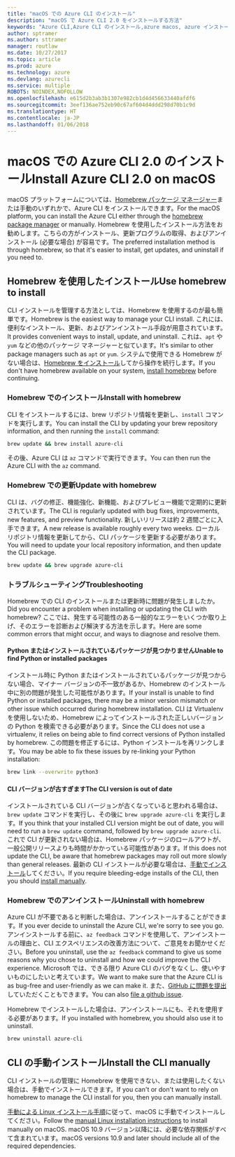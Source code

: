 ```yaml
---
title: "macOS での Azure CLI のインストール"
description: "macOS で Azure CLI 2.0 をインストールする方法"
keywords: "Azure CLI,Azure CLI のインストール,azure macos, azure インストール macos"
author: sptramer
ms.author: sttramer
manager: routlaw
ms.date: 10/27/2017
ms.topic: article
ms.prod: azure
ms.technology: azure
ms.devlang: azurecli
ms.service: multiple
ROBOTS: NOINDEX,NOFOLLOW
ms.openlocfilehash: e615d2b3ab3b1307e982cb1d4d456633440afdf6
ms.sourcegitcommit: 3eef136ae752eb90c67af604d4ddd298d70b1c9d
ms.translationtype: HT
ms.contentlocale: ja-JP
ms.lasthandoff: 01/06/2018
---
```

# <a name="install-azure-cli-20-on-macos"></a><span data-ttu-id="f76cc-104">macOS での Azure CLI 2.0 のインストール</span><span class="sxs-lookup"><span data-stu-id="f76cc-104">Install Azure CLI 2.0 on macOS</span></span>

<span data-ttu-id="f76cc-105">macOS プラットフォームについては、[Homebrew パッケージ マネージャー](http://brew.sh)または手動のいずれかで、Azure CLI をインストールできます。</span><span class="sxs-lookup"><span data-stu-id="f76cc-105">For the macOS platform, you can install the Azure CLI either through the [homebrew package manager](http://brew.sh) or manually.</span></span> <span data-ttu-id="f76cc-106">Homebrew を使用したインストール方法をお勧めします。こちらの方がインストール、更新プログラムの取得、およびアンインストール (必要な場合) が容易です。</span><span class="sxs-lookup"><span data-stu-id="f76cc-106">The preferred installation method is through homebrew, so that it's easier to install, get updates, and uninstall if you need to.</span></span>

## <a name="use-homebrew-to-install"></a><span data-ttu-id="f76cc-107">Homebrew を使用したインストール</span><span class="sxs-lookup"><span data-stu-id="f76cc-107">Use homebrew to install</span></span>

<span data-ttu-id="f76cc-108">CLI インストールを管理する方法としては、Homebrew を使用するのが最も簡単です。</span><span class="sxs-lookup"><span data-stu-id="f76cc-108">Homebrew is the easiest way to manage your CLI install.</span></span> <span data-ttu-id="f76cc-109">これには、便利なインストール、更新、およびアンインストール手段が用意されています。</span><span class="sxs-lookup"><span data-stu-id="f76cc-109">It provides convenient ways to install, update, and uninstall.</span></span> <span data-ttu-id="f76cc-110">これは、`apt` や`yum` などの他のパッケージ マネージャーと似ています。</span><span class="sxs-lookup"><span data-stu-id="f76cc-110">It's similar to other package managers such as `apt` or `yum`.</span></span>
<span data-ttu-id="f76cc-111">システムで使用できる Homebrew がない場合は、[Homebrew をインストール](https://docs.brew.sh/Installation.html)してから操作を続行します。</span><span class="sxs-lookup"><span data-stu-id="f76cc-111">If you don't have homebrew available on your system, [install homebrew](https://docs.brew.sh/Installation.html) before continuing.</span></span>

### <a name="install-with-homebrew"></a><span data-ttu-id="f76cc-112">Homebrew でのインストール</span><span class="sxs-lookup"><span data-stu-id="f76cc-112">Install with homebrew</span></span>

<span data-ttu-id="f76cc-113">CLI をインストールするには、brew リポジトリ情報を更新し、`install` コマンドを実行します。</span><span class="sxs-lookup"><span data-stu-id="f76cc-113">You can install the CLI by updating your brew repository information, and then running the `install` command:</span></span>

```bash
brew update && brew install azure-cli
```

<span data-ttu-id="f76cc-114">その後、Azure CLI は `az` コマンドで実行できます。</span><span class="sxs-lookup"><span data-stu-id="f76cc-114">You can then run the Azure CLI with the `az` command.</span></span>

### <a name="update-with-homebrew"></a><span data-ttu-id="f76cc-115">Homebrew での更新</span><span class="sxs-lookup"><span data-stu-id="f76cc-115">Update with homebrew</span></span>

<span data-ttu-id="f76cc-116">CLI は、バグの修正、機能強化、新機能、およびプレビュー機能で定期的に更新されています。</span><span class="sxs-lookup"><span data-stu-id="f76cc-116">The CLI is regularly updated with bug fixes, improvements, new features, and preview functionality.</span></span> <span data-ttu-id="f76cc-117">新しいリリースは約 2 週間ごとに入手できます。</span><span class="sxs-lookup"><span data-stu-id="f76cc-117">A new release is available roughly every two weeks.</span></span> <span data-ttu-id="f76cc-118">ローカル リポジトリ情報を更新してから、CLI パッケージを更新する必要があります。</span><span class="sxs-lookup"><span data-stu-id="f76cc-118">You will need to update your local repository information, and then update the CLI package.</span></span>

```bash
brew update && brew upgrade azure-cli
```

### <a name="troubleshooting"></a><span data-ttu-id="f76cc-119">トラブルシューティング</span><span class="sxs-lookup"><span data-stu-id="f76cc-119">Troubleshooting</span></span>

<span data-ttu-id="f76cc-120">Homebrew での CLI のインストールまたは更新時に問題が発生しましたか。</span><span class="sxs-lookup"><span data-stu-id="f76cc-120">Did you encounter a problem when installing or updating the CLI with homebrew?</span></span> <span data-ttu-id="f76cc-121">ここでは、発生する可能性のある一般的なエラーをいくつか取り上げ、そのエラーを診断および解決する方法を示します。</span><span class="sxs-lookup"><span data-stu-id="f76cc-121">Here are some common errors that might occur, and ways to diagnose and resolve them.</span></span>

#### <a name="unable-to-find-python-or-installed-packages"></a><span data-ttu-id="f76cc-122">Python またはインストールされているパッケージが見つかりません</span><span class="sxs-lookup"><span data-stu-id="f76cc-122">Unable to find Python or installed packages</span></span>

<span data-ttu-id="f76cc-123">インストール時に Python またはインストールされているパッケージが見つからない場合、マイナー バージョンの不一致があるか、Homebrew のインストール中に別の問題が発生した可能性があります。</span><span class="sxs-lookup"><span data-stu-id="f76cc-123">If your install is unable to find Python or installed packages, there may be a minor version mismatch or other issue which occurred during homebrew installation.</span></span> <span data-ttu-id="f76cc-124">CLI は Virtualenv を使用しないため、Homebrew によってインストールされた正しいバージョンの Python を検索できる必要があります。</span><span class="sxs-lookup"><span data-stu-id="f76cc-124">Since the CLI does not use a virtualenv, it relies on being able to find correct versions of Python installed by homebrew.</span></span> <span data-ttu-id="f76cc-125">この問題を修正するには、Python インストールを再リンクします。</span><span class="sxs-lookup"><span data-stu-id="f76cc-125">You may be able to fix these issues by re-linking your Python installation:</span></span>

```bash
brew link --overwrite python3
```

#### <a name="the-cli-version-is-out-of-date"></a><span data-ttu-id="f76cc-126">CLI バージョンが古すぎます</span><span class="sxs-lookup"><span data-stu-id="f76cc-126">The CLI version is out of date</span></span>

<span data-ttu-id="f76cc-127">インストールされている CLI バージョンが古くなっていると思われる場合は、`brew update` コマンドを実行し、その後に `brew upgrade azure-cli` を実行します。</span><span class="sxs-lookup"><span data-stu-id="f76cc-127">If you think that your installed CLI version might be out of date, you will need to run a `brew update` command, followed by `brew upgrade azure-cli`.</span></span> <span data-ttu-id="f76cc-128">これで CLI が更新されない場合は、Homebrew パッケージのロールアウトが、一般公開リリースよりも時間がかかっている可能性があります。</span><span class="sxs-lookup"><span data-stu-id="f76cc-128">If this does not update the CLI, be aware that homebrew packages may roll out more slowly than general releases.</span></span> <span data-ttu-id="f76cc-129">最新の CLI インストールが必要な場合は、[手動でインストール](#manage-the-cli-manually)してください。</span><span class="sxs-lookup"><span data-stu-id="f76cc-129">If you require bleeding-edge installs of the CLI, then you should [install manually](#manage-the-cli-manually).</span></span>

### <a name="uninstall-with-homebrew"></a><span data-ttu-id="f76cc-130">Homebrew でのアンインストール</span><span class="sxs-lookup"><span data-stu-id="f76cc-130">Uninstall with homebrew</span></span>

<span data-ttu-id="f76cc-131">Azure CLI が不要であると判断した場合は、アンインストールすることができます。</span><span class="sxs-lookup"><span data-stu-id="f76cc-131">If you ever decide to uninstall the Azure CLI, we're sorry to see you go.</span></span> <span data-ttu-id="f76cc-132">アンインストールする前に、`az feedback` コマンドを使用して、アンインストールの理由と、CLI エクスペリエンスの改善方法について、ご意見をお聞かせください。</span><span class="sxs-lookup"><span data-stu-id="f76cc-132">Before you uninstall, use the `az feedback` command to give us some reasons why you chose to uninstall and how we could improve the CLI experience.</span></span> <span data-ttu-id="f76cc-133">Microsoft では、できる限り Azure CLI のバグをなくし、使いやすいものにしたいと考えています。</span><span class="sxs-lookup"><span data-stu-id="f76cc-133">We want to make sure that the Azure CLI is as bug-free and user-friendly as we can make it.</span></span> <span data-ttu-id="f76cc-134">また、[GitHub に問題を提出](https://github.com/Azure/azure-cli/issues)していただくこともできます。</span><span class="sxs-lookup"><span data-stu-id="f76cc-134">You can also [file a github issue](https://github.com/Azure/azure-cli/issues).</span></span>

<span data-ttu-id="f76cc-135">Homebrew でインストールした場合は、アンインストールにも、それを使用する必要があります。</span><span class="sxs-lookup"><span data-stu-id="f76cc-135">If you installed with homebrew, you should also use it to uninstall.</span></span>

```bash
brew uninstall azure-cli
```

## <a name="install-the-cli-manually"></a><span data-ttu-id="f76cc-136">CLI の手動インストール</span><span class="sxs-lookup"><span data-stu-id="f76cc-136">Install the CLI manually</span></span>

<span data-ttu-id="f76cc-137">CLI インストールの管理に Homebrew を使用できない、または使用したくない場合は、手動でインストールできます。</span><span class="sxs-lookup"><span data-stu-id="f76cc-137">If you can't or don't want to rely on homebrew to manage the CLI install for you, then you can manually install.</span></span>

<span data-ttu-id="f76cc-138">[手動による Linux インストール手順](install-azure-cli-linux.md)に従って、macOS に手動でインストールしてください。</span><span class="sxs-lookup"><span data-stu-id="f76cc-138">Follow the [manual Linux installation instructions](install-azure-cli-linux.md) to install manually on macOS.</span></span> <span data-ttu-id="f76cc-139">macOS 10.9 バージョン以降には、必要な依存関係がすべて含まれています。</span><span class="sxs-lookup"><span data-stu-id="f76cc-139">macOS versions 10.9 and later should include all of the required dependencies.</span></span>
